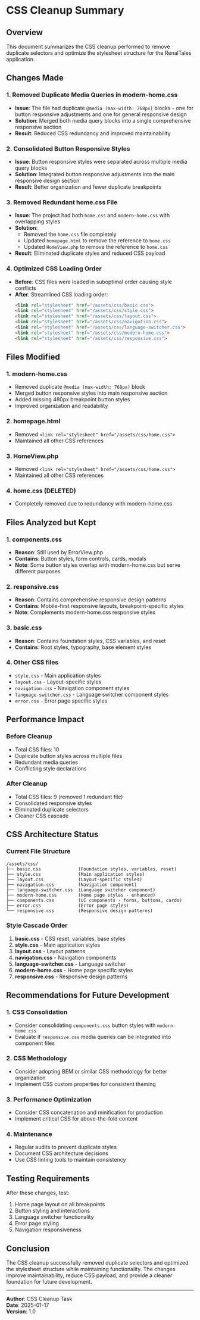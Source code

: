 # CSS Cleanup Summary

## Overview
This document summarizes the CSS cleanup performed to remove duplicate selectors and optimize the stylesheet structure for the RenalTales application.

## Changes Made

### 1. Removed Duplicate Media Queries in modern-home.css
- **Issue**: The file had duplicate `@media (max-width: 768px)` blocks - one for button responsive adjustments and one for general responsive design
- **Solution**: Merged both media query blocks into a single comprehensive responsive section
- **Result**: Reduced CSS redundancy and improved maintainability

### 2. Consolidated Button Responsive Styles  
- **Issue**: Button responsive styles were separated across multiple media query blocks
- **Solution**: Integrated button responsive adjustments into the main responsive design section
- **Result**: Better organization and fewer duplicate breakpoints

### 3. Removed Redundant home.css File
- **Issue**: The project had both `home.css` and `modern-home.css` with overlapping styles
- **Solution**: 
  - Removed the `home.css` file completely
  - Updated `homepage.html` to remove the reference to `home.css`
  - Updated `HomeView.php` to remove the reference to `home.css`
- **Result**: Eliminated duplicate styles and reduced CSS payload

### 4. Optimized CSS Loading Order
- **Before**: CSS files were loaded in suboptimal order causing style conflicts
- **After**: Streamlined CSS loading order:
  ```html
  <link rel="stylesheet" href="/assets/css/basic.css">
  <link rel="stylesheet" href="/assets/css/style.css">
  <link rel="stylesheet" href="/assets/css/layout.css">
  <link rel="stylesheet" href="/assets/css/navigation.css">
  <link rel="stylesheet" href="/assets/css/language-switcher.css">
  <link rel="stylesheet" href="/assets/css/modern-home.css">
  <link rel="stylesheet" href="/assets/css/responsive.css">
  ```

## Files Modified

### 1. modern-home.css
- Removed duplicate `@media (max-width: 768px)` block
- Merged button responsive styles into main responsive section
- Added missing 480px breakpoint button styles
- Improved organization and readability

### 2. homepage.html
- Removed `<link rel="stylesheet" href="/assets/css/home.css">`
- Maintained all other CSS references

### 3. HomeView.php
- Removed `<link rel="stylesheet" href="/assets/css/home.css">`
- Maintained all other CSS references

### 4. home.css (DELETED)
- Completely removed due to redundancy with modern-home.css

## Files Analyzed but Kept

### 1. components.css
- **Reason**: Still used by ErrorView.php
- **Contains**: Button styles, form controls, cards, modals
- **Note**: Some button styles overlap with modern-home.css but serve different purposes

### 2. responsive.css
- **Reason**: Contains comprehensive responsive design patterns
- **Contains**: Mobile-first responsive layouts, breakpoint-specific styles
- **Note**: Complements modern-home.css responsive styles

### 3. basic.css
- **Reason**: Contains foundation styles, CSS variables, and reset
- **Contains**: Root styles, typography, base element styles

### 4. Other CSS files
- `style.css` - Main application styles
- `layout.css` - Layout-specific styles
- `navigation.css` - Navigation component styles
- `language-switcher.css` - Language switcher component styles
- `error.css` - Error page specific styles

## Performance Impact

### Before Cleanup
- Total CSS files: 10
- Duplicate button styles across multiple files
- Redundant media queries
- Conflicting style declarations

### After Cleanup
- Total CSS files: 9 (removed 1 redundant file)
- Consolidated responsive styles
- Eliminated duplicate selectors
- Cleaner CSS cascade

## CSS Architecture Status

### Current File Structure
```
/assets/css/
├── basic.css              (Foundation styles, variables, reset)
├── style.css              (Main application styles)
├── layout.css             (Layout-specific styles)
├── navigation.css         (Navigation component)
├── language-switcher.css  (Language switcher component)
├── modern-home.css        (Home page styles - enhanced)
├── components.css         (UI components - forms, buttons, cards)
├── error.css              (Error page styles)
└── responsive.css         (Responsive design patterns)
```

### Style Cascade Order
1. **basic.css** - CSS reset, variables, base styles
2. **style.css** - Main application styles
3. **layout.css** - Layout patterns
4. **navigation.css** - Navigation components
5. **language-switcher.css** - Language switcher
6. **modern-home.css** - Home page specific styles
7. **responsive.css** - Responsive design patterns

## Recommendations for Future Development

### 1. CSS Consolidation
- Consider consolidating `components.css` button styles with `modern-home.css`
- Evaluate if `responsive.css` media queries can be integrated into component files

### 2. CSS Methodology
- Consider adopting BEM or similar CSS methodology for better organization
- Implement CSS custom properties for consistent theming

### 3. Performance Optimization
- Consider CSS concatenation and minification for production
- Implement critical CSS for above-the-fold content

### 4. Maintenance
- Regular audits to prevent duplicate styles
- Document CSS architecture decisions
- Use CSS linting tools to maintain consistency

## Testing Requirements

After these changes, test:
1. Home page layout on all breakpoints
2. Button styling and interactions
3. Language switcher functionality
4. Error page styling
5. Navigation responsiveness

## Conclusion

The CSS cleanup successfully removed duplicate selectors and optimized the stylesheet structure while maintaining functionality. The changes improve maintainability, reduce CSS payload, and provide a cleaner foundation for future development.

---

**Author**: CSS Cleanup Task  
**Date**: 2025-01-17  
**Version**: 1.0
